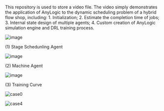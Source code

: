 This repository is used to store a video file. The video simply demonstrates the application of AnyLogic to the dynamic scheduling problem of a hybrid flow shop, including: 1. Initialization; 2. Estimate the completion time of jobs; 3. Internal state design of multiple agents; 4. Custom creation of AnyLogic simulation engine and DRL training process.

![image](https://github.com/user-attachments/assets/48c3c28e-71b3-49ae-bb62-655b2c7b776d)

(1) Stage Schedunling Agent

![image](https://github.com/user-attachments/assets/97d122d8-911b-4ea6-9df1-e3b5f321480d)

(2) Machine Agent

![image](https://github.com/user-attachments/assets/fc762355-4c85-4ae5-9708-964dfddd484e)

(3) Training Curve

![case0](https://github.com/user-attachments/assets/32466646-b186-4353-92c1-86f336a8056e)

![case4](https://github.com/user-attachments/assets/bdc64cfc-6269-4359-9cb6-b6d95a9f0322)

